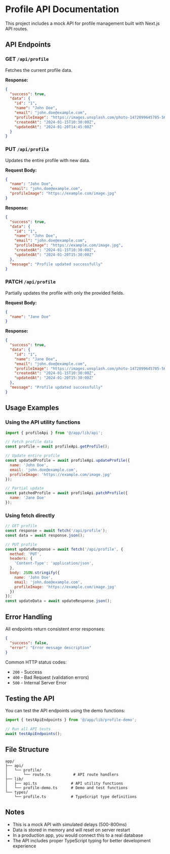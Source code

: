 # Profile API Documentation

This project includes a mock API for profile management built with Next.js API routes.

## API Endpoints

### GET `/api/profile`
Fetches the current profile data.

**Response:**
```json
{
  "success": true,
  "data": {
    "id": "1",
    "name": "John Doe",
    "email": "john.doe@example.com",
    "profileImage": "https://images.unsplash.com/photo-1472099645785-5658abf4ff4e?w=150&h=150&fit=crop&crop=face",
    "createdAt": "2024-01-15T10:30:00Z",
    "updatedAt": "2024-01-20T14:45:00Z"
  }
}
```

### PUT `/api/profile`
Updates the entire profile with new data.

**Request Body:**
```json
{
  "name": "John Doe",
  "email": "john.doe@example.com",
  "profileImage": "https://example.com/image.jpg"
}
```

**Response:**
```json
{
  "success": true,
  "data": {
    "id": "1",
    "name": "John Doe",
    "email": "john.doe@example.com",
    "profileImage": "https://example.com/image.jpg",
    "createdAt": "2024-01-15T10:30:00Z",
    "updatedAt": "2024-01-20T15:30:00Z"
  },
  "message": "Profile updated successfully"
}
```

### PATCH `/api/profile`
Partially updates the profile with only the provided fields.

**Request Body:**
```json
{
  "name": "Jane Doe"
}
```

**Response:**
```json
{
  "success": true,
  "data": {
    "id": "1",
    "name": "Jane Doe",
    "email": "john.doe@example.com",
    "profileImage": "https://images.unsplash.com/photo-1472099645785-5658abf4ff4e?w=150&h=150&fit=crop&crop=face",
    "createdAt": "2024-01-15T10:30:00Z",
    "updatedAt": "2024-01-20T15:30:00Z"
  },
  "message": "Profile updated successfully"
}
```

## Usage Examples

### Using the API utility functions

```javascript
import { profileApi } from '@/app/lib/api';

// Fetch profile data
const profile = await profileApi.getProfile();

// Update entire profile
const updatedProfile = await profileApi.updateProfile({
  name: 'John Doe',
  email: 'john.doe@example.com',
  profileImage: 'https://example.com/image.jpg'
});

// Partial update
const patchedProfile = await profileApi.patchProfile({
  name: 'Jane Doe'
});
```

### Using fetch directly

```javascript
// GET profile
const response = await fetch('/api/profile');
const data = await response.json();

// PUT profile
const updateResponse = await fetch('/api/profile', {
  method: 'PUT',
  headers: {
    'Content-Type': 'application/json',
  },
  body: JSON.stringify({
    name: 'John Doe',
    email: 'john.doe@example.com',
    profileImage: 'https://example.com/image.jpg'
  })
});
const updateData = await updateResponse.json();
```

## Error Handling

All endpoints return consistent error responses:

```json
{
  "success": false,
  "error": "Error message description"
}
```

Common HTTP status codes:
- `200` - Success
- `400` - Bad Request (validation errors)
- `500` - Internal Server Error

## Testing the API

You can test the API endpoints using the demo functions:

```javascript
import { testApiEndpoints } from '@/app/lib/profile-demo';

// Run all API tests
await testApiEndpoints();
```

## File Structure

```
app/
├── api/
│   └── profile/
│       └── route.ts          # API route handlers
├── lib/
│   ├── api.ts               # API utility functions
│   └── profile-demo.ts      # Demo and test functions
└── types/
    └── profile.ts           # TypeScript type definitions
```

## Notes

- This is a mock API with simulated delays (500-800ms)
- Data is stored in memory and will reset on server restart
- In a production app, you would connect this to a real database
- The API includes proper TypeScript typing for better development experience
